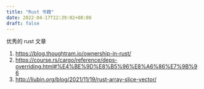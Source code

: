 ```yaml
---
title: "Rust 书籍"
date: 2022-04-17T12:39:02+08:00
draft: false
---
```


优秀的 rust 文章

1. https://blog.thoughtram.io/ownership-in-rust/
2. https://course.rs/cargo/reference/deps-overriding.html#%E4%BE%9D%E8%B5%96%E8%A6%86%E7%9B%96
3. http://liubin.org/blog/2021/11/19/rust-array-slice-vector/
